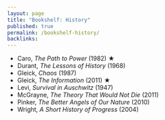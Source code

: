```yaml
---
layout: page
title: "Bookshelf: History"
published: true
permalink: /bookshelf-history/
backlinks: 
---
```


* Caro, *The Path to Power* (1982) ★
* Durant, *The Lessons of History* (1968)
* Gleick, *Chaos* (1987)
* Gleick, *The Information* (2011) ★
* Levi, *Survival in Auschwitz* (1947)
* McGrayne, *The Theory That Would Not Die* (2011)
* Pinker, *The Better Angels of Our Nature* (2010)
* Wright, *A Short History of Progress* (2004)
